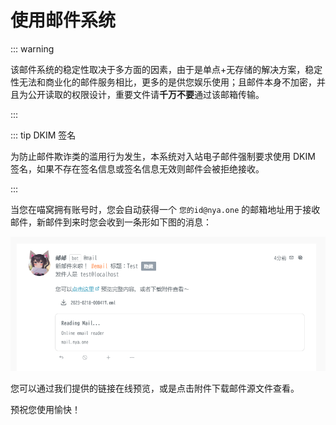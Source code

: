 # 使用邮件系统

::: warning

该邮件系统的稳定性取决于多方面的因素，由于是单点+无存储的解决方案，稳定性无法和商业化的邮件服务相比，更多的是供您娱乐使用；且邮件本身不加密，并且为公开读取的权限设计，重要文件请**千万不要**通过该邮箱传输。

:::

::: tip DKIM 签名

为防止邮件欺诈类的滥用行为发生，本系统对入站电子邮件强制要求使用 DKIM 签名，如果不存在签名信息或签名信息无效则邮件会被拒绝接收。

:::

当您在喵窝拥有账号时，您会自动获得一个 `您的id@nya.one` 的邮箱地址用于接收邮件，新邮件到来时您会收到一条形如下图的消息：

![收到新邮件到来的消息](./assets/received-email-notification.png)

您可以通过我们提供的链接在线预览，或是点击附件下载邮件源文件查看。

预祝您使用愉快！
